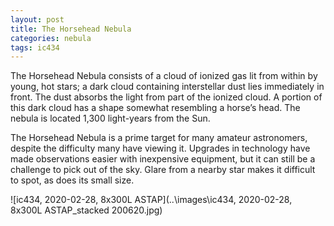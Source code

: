 ```yaml
---
layout: post
title: The Horsehead Nebula
categories: nebula
tags: ic434
---
```

The Horsehead Nebula consists of a cloud of ionized gas lit from within by young, hot stars; a dark cloud containing interstellar dust lies immediately in front. The dust absorbs the light from part of the ionized cloud. A portion of this dark cloud has a shape somewhat resembling a horse’s head. The nebula is located 1,300 light-years from the Sun.

The Horsehead Nebula is a prime target for many amateur astronomers, despite the difficulty many have viewing it. Upgrades in technology have made observations easier with inexpensive equipment, but it can still be a challenge to pick out of the sky. Glare from a nearby star makes it difficult to spot, as does its small size. 

![ic434, 2020-02-28, 8x300L ASTAP](..\images\ic434, 2020-02-28, 8x300L ASTAP_stacked 200620.jpg)